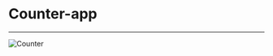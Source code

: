 # Counter-app
---
![Counter](https://i.postimg.cc/8zvXHpy2/Screenshot-from-2022-06-23-10-00-51.png)
